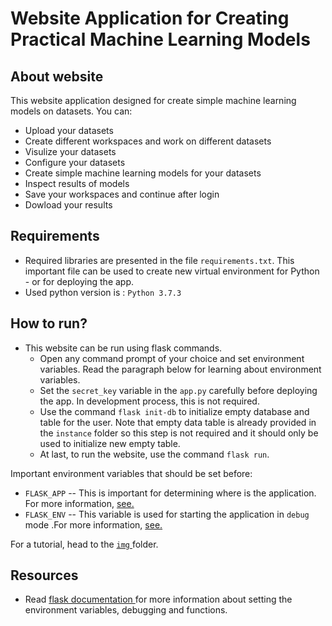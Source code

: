 # Website Application for Creating Practical Machine Learning Models

## About website
This website application designed for create simple machine learning models on datasets. You can:

- Upload your datasets
- Create different workspaces and work on different datasets
- Visulize your datasets
- Configure your datasets
- Create simple machine learning models for your datasets
- Inspect results of models
- Save your workspaces and continue after login
- Dowload your results

## Requirements
- Required libraries are presented in the file `requirements.txt`. This important file can be used to create new virtual environment for Python - or for deploying the app.
- Used python version is : `Python 3.7.3`
## How to run?
- This website can be run using flask commands. 
  - Open any command prompt of your choice and set environment variables. Read the paragraph below for learning about environment variables.
  - Set the `secret_key` variable in the `app.py` carefully before deploying the app. In development process, this is not required.
  - Use the command `flask init-db` to initialize empty database and table for the user. Note that empty data table is already provided in the `instance` folder so this step is not required and it should only be used to initialize new empty table.
  - At last, to run the website, use the command `flask run`. 

Important environment variables that should be set before:
- `FLASK_APP` -- This is important for determining where is the application. For more information, <a href=https://flask.palletsprojects.com/en/2.0.x/cli/> see. </a>
- `FLASK_ENV` -- This variable is used for starting the application in `debug` mode .For more information, <a href=https://flask.palletsprojects.com/en/2.0.x/config/> see. </a>

For a tutorial, head to the <a href=img/>`img` </a> folder.

## Resources
- Read <a href = https://flask.palletsprojects.com/en/2.0.x/> flask documentation </a> for more information about setting the environment variables, debugging and functions.

